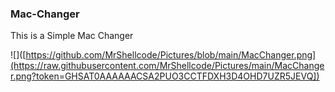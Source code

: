 ### Mac-Changer

This is a Simple Mac Changer

![]([https://github.com/MrShellcode/Pictures/blob/main/MacChanger.png](https://raw.githubusercontent.com/MrShellcode/Pictures/main/MacChanger.png?token=GHSAT0AAAAAACSA2PUO3CCTFDXH3D4OHD7UZR5JEVQ])

